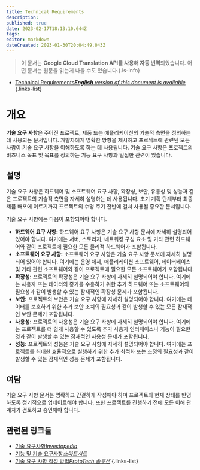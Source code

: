 ```yaml
---
title: Technical Requirements
description: 
published: true
date: 2023-02-17T18:13:10.644Z
tags: 
editor: markdown
dateCreated: 2023-01-30T20:04:49.043Z
---
```


> 이 문서는 **Google Cloud Translation API를 사용해 자동 번역**되었습니다.
어떤 문서는 원문을 읽는게 나을 수도 있습니다.{.is-info}
- [Technical Requirements***English** version of this document is available*](/en/Knowledge-base/Dictionary/technical-requirements)
{.links-list}


# 개요

**기술 요구 사항**은 주어진 프로젝트, 제품 또는 애플리케이션의 기술적 측면을 정의하는 데 사용되는 문서입니다. 개발자에게 명확한 방향을 제시하고 프로젝트에 관련된 모든 사람이 기술 요구 사항을 이해하도록 하는 데 사용됩니다. 기술 요구 사항은 프로젝트의 비즈니스 목표 및 목표를 정의하는 기능 요구 사항과 밀접한 관련이 있습니다.

## 설명

기술 요구 사항은 하드웨어 및 소프트웨어 요구 사항, 확장성, 보안, 유용성 및 성능과 같은 프로젝트의 기술적 측면을 자세히 설명하는 데 사용됩니다. 초기 계획 단계부터 최종 제품 배포에 이르기까지 프로젝트의 수명 주기 전반에 걸쳐 사용될 중요한 문서입니다.

기술 요구 사항에는 다음이 포함되어야 합니다.

- **하드웨어 요구 사항:** 하드웨어 요구 사항은 기술 요구 사항 문서에 자세히 설명되어 있어야 합니다. 여기에는 서버, 스토리지, 네트워킹 구성 요소 및 기타 관련 하드웨어와 같이 프로젝트에 필요한 모든 물리적 하드웨어가 포함됩니다.
- **소프트웨어 요구 사항:** 소프트웨어 요구 사항은 기술 요구 사항 문서에 자세히 설명되어 있어야 합니다. 여기에는 운영 체제, 애플리케이션 소프트웨어, 데이터베이스 및 기타 관련 소프트웨어와 같이 프로젝트에 필요한 모든 소프트웨어가 포함됩니다.
- **확장성:** 프로젝트의 확장성은 기술 요구 사항에 자세히 설명되어야 합니다. 여기에는 사용자 또는 데이터의 증가를 수용하기 위한 추가 하드웨어 또는 소프트웨어의 필요성과 같이 발생할 수 있는 잠재적인 확장성 문제가 포함됩니다.
- **보안:** 프로젝트의 보안은 기술 요구 사항에 자세히 설명되어야 합니다. 여기에는 데이터를 보호하기 위한 추가 보안 조치의 필요성과 같이 발생할 수 있는 모든 잠재적인 보안 문제가 포함됩니다.
- **사용성:** 프로젝트의 사용성은 기술 요구 사항에 자세히 설명되어야 합니다. 여기에는 프로젝트를 더 쉽게 사용할 수 있도록 추가 사용자 인터페이스나 기능이 필요한 것과 같이 발생할 수 있는 잠재적인 사용성 문제가 포함됩니다.
- **성능:** 프로젝트의 성능은 기술 요구 사항에 자세히 설명되어야 합니다. 여기에는 프로젝트를 최대한 효율적으로 실행하기 위한 추가 최적화 또는 조정의 필요성과 같이 발생할 수 있는 잠재적인 성능 문제가 포함됩니다.

## 여담

기술 요구 사항 문서는 명확하고 간결하게 작성해야 하며 프로젝트의 현재 상태를 반영하도록 정기적으로 업데이트해야 합니다. 또한 프로젝트를 진행하기 전에 모든 이해 관계자가 검토하고 승인해야 합니다.

## 관련된 링크들

- [기술 요구사항*Investopedia*](https://www.investopedia.com/terms/t/technicalrequirements.asp)
- [기능 및 기술 요구사항*스마트시트*](https://www.smartsheet.com/functional-and-technical-requirements)
- [기술 요구 사항 작성 방법*ProtoTech 솔루션*](https://www.prototechsolutions.com/blog/how-to-write-technical-requirements/)
{.links-list}